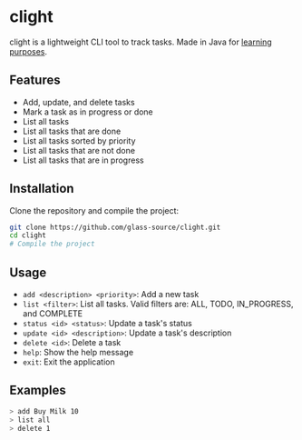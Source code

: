 # clight

clight is a lightweight CLI tool to track tasks. Made in Java for [learning purposes](https://roadmap.sh/projects/task-tracker).

## Features

- Add, update, and delete tasks
- Mark a task as in progress or done
- List all tasks
- List all tasks that are done
- List all tasks sorted by priority
- List all tasks that are not done
- List all tasks that are in progress

## Installation

Clone the repository and compile the project:

```sh
git clone https://github.com/glass-source/clight.git
cd clight
# Compile the project
```

## Usage

- `add <description> <priority>`: Add a new task
- `list <filter>`: List all tasks. Valid filters are: ALL, TODO, IN_PROGRESS, and COMPLETE
- `status <id> <status>`: Update a task's status
- `update <id> <description>`: Update a task's description
- `delete <id>`: Delete a task
- `help`: Show the help message
- `exit`: Exit the application

## Examples

```sh
> add Buy Milk 10
> list all
> delete 1
```
